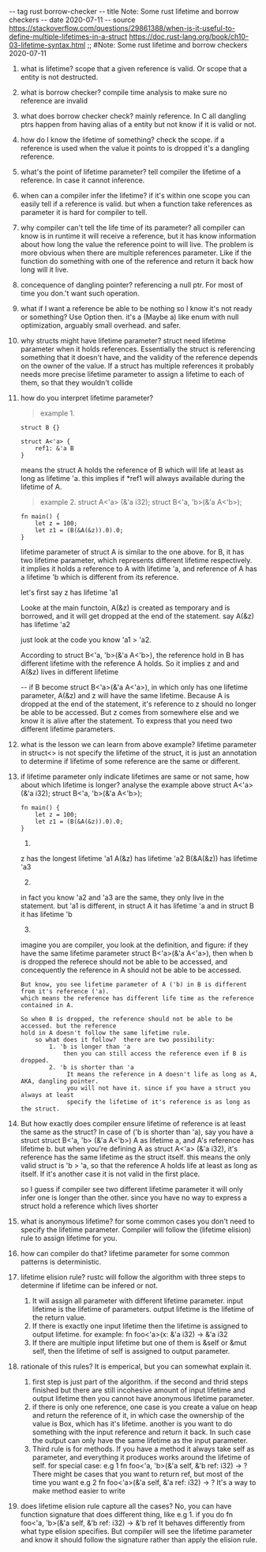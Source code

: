 -- tag rust borrow-checker
-- title Note: Some rust lifetime and borrow checkers
-- date 2020-07-11
-- source https://stackoverflow.com/questions/29861388/when-is-it-useful-to-define-multiple-lifetimes-in-a-struct
          https://doc.rust-lang.org/book/ch10-03-lifetime-syntax.html
;;
#Note: Some rust lifetime and borrow checkers 2020-07-11
1. what is lifetime?
    scope that a given reference is valid. Or scope that a
    entity is not destructed.

2. what is borrow checker?
    compile time analysis to make sure no reference are invalid

3. what does borrow checker check?
    mainly reference. In C all dangling ptrs happen from having alias of a
    entity but not know if it is valid or not.

4. how do I know the lifetime of something?
    check the scope. if a reference is used when the value it points to
    is dropped it's a dangling reference.

5. what's the point of lifetime parameter?
    tell compiler the lifetime of a reference. In case it cannot inference.

6. when can a compiler infer the lifetime?
    if it's within one scope you can easily tell if a reference is valid.
    but when a function take references as parameter it is hard for compiler to tell.

7. why compiler can't tell the life time of its parameter?
    all compiler can know is in runtime it will receive a reference, but it has know
    information about how long the value the reference point to will live.
    The problem is more obvious when there are multiple references parameter.
    Like if the function do something with one of the reference and return it back
    how long will it live.

8. concequence of dangling pointer?
    referencing a null ptr. For most of time you don.'t want such operation.

9. what if I want a reference be able to be nothing so I know it's not ready or something?
    Use Option<T> then. it's a (Maybe a) like enum with null optimization, arguably small overhead.
    and safer.

10. why structs might have lifetime parameter?
    struct need lifetime parameter when it holds references. Essentially the struct is referencing
    something that it doesn't have, and the validity of the reference depends on the owner of the
    value.
    If a struct has multiple references it probably needs more precise lifetime parameter to assign
    a lifetime to each of them, so that they wouldn't collide

11. how do you interpret lifetime parameter?
    > example 1.

        struct B {}

        struct A<'a> {
            ref1: &'a B
        }
    means the struct A holds the reference of B which will life at least as long as lifetime 'a.
    this implies if *ref1 will always available during the lifetime of A.

    > example 2.
        struct A<'a> (&'a i32);
        struct B<'a, 'b>(&'a A<'b>);

        fn main() {
            let z = 100;
            let z1 = (B(&A(&z)).0).0;
        }

    lifetime parameter of struct A is similar to the one above.
    for B, it has two lifetime parameter, which represents different lifetime respectively.
    it implies it holds a reference to A with lifetime 'a, and reference of A has a lifetime
    'b which is different from its reference.

    let's first say z has lifetime 'a1

    Looke at the main functoin, A(&z) is created as temporary and is borrowed, and it will get
    dropped at the end of the statement.
        say A(&z) has lifetime 'a2

    just look at the code you know 'a1 > 'a2.

    According to struct B<'a, 'b>(&'a A<'b>), the reference hold in B has different lifetime
    with the reference A holds. So it implies z and and A(&z) lives in different lifetime

    -- if B become struct B<'a>(&'a A<'a>), in which only has one lifetime parameter,
    A(&z) and z will have the same lifetime. Because A is dropped at the end of the statement,
    it's reference to z should no longer be able to be accessed. But z comes from somewhere else
    and we know it is alive after the statement. To express that you need two different
    lifetime parameters.

12. what is the lesson we can learn from above example?
    lifetime parameter in struct<> is not specify the lifetime of the struct, it is just an
    annotation to determine if lifetime of some reference are the same or different.

13. if lifetime parameter only indicate lifetimes are same or not same, how about which lifetime is longer?
    analyse the example above
        struct A<'a> (&'a i32);
        struct B<'a, 'b>(&'a A<'b>);

        fn main() {
            let z = 100;
            let z1 = (B(&A(&z)).0).0;
        }

    1.
    z has the longest lifetime 'a1
    A(&z) has lifetime 'a2
    B(&A(&z)) has lifetime 'a3

    2.
    in fact you know 'a2 and 'a3 are the same, they only live in the statement.
    but 'a1 is different,
    in struct A it has lifetime 'a and in struct B it has lifetime 'b

    3.
    imagine you are compiler, you look at the definition, and figure:
        if they have the same lifetime parameter struct B<'a>(&'a A<'a>), then when b is
        dropped the referece should not be able to be accessed, and concequently the reference
        in A should not be able to be accessed.

        But know, you see lifetime parameter of A ('b) in B is different from it's reference ('a).
        which means the reference has different life time as the reference contained in A.

        So when B is dropped, the reference should not be able to be accessed. but the reference
        hold in A doesn't follow the same lifetime rule.
            so what does it follow?  there are two possibility:
                1. 'b is longer than 'a
                    then you can still access the reference even if B is dropped.
                2. 'b is shorter than 'a
                     It means the reference in A doesn't life as long as A, AKA, dangling pointer.
                     you will not have it. since if you have a struct you always at least
                     specify the lifetime of it's reference is as long as the struct.

14. But how exactly does compiler ensure lifetime of reference is at least the same as the struct?
    In case of ('b is shorter than 'a), say you have a struct
        struct B<'a, 'b> (&'a A<'b>)
    A as lifetime a, and A's reference has lifetime b.
    but when you're defining A as struct A<'a> (&'a i32), it's reference has the same lifetime as
    the struct itself.
    this means the only valid struct is 'b > 'a, so that the reference A holds life at least as long as
    itself. If it's another case it is not valid in the first place.

    so I guess if compiler see two different lifetime parameter it will only infer one is longer than the other.
    since you have no way to express a struct hold a reference which lives shorter

15. what is anonymous lifetime?
    for some common cases you don't need to specify the lifetime parameter. Compiler will follow
    the (lifetime elision) rule to assign lifetime for you.

16. how can compiler do that?
    lifetime parameter for some common patterns is deterministic.

17. lifetime elision rule?
    rustc will follow the algorithm with three steps to determine if lifetime can be infered or not.
    1. It will assign all parameter with different lifetime parameter.
        input lifetime is the lifetime of parameters.
        output lifetime is the lifetime of the return value.
    2. If there is exactly one input lifetime then the lifetime is assigned to output lifetime.
        for example: fn foo<'a>(x: &'a i32) -> &'a i32
    3. If there are multiple input lifetime but one of them is &self or &mut self, then the lifetime
        of self is assigned to output parameter.

18. rationale of this rules?
    It is emperical, but you can somewhat explain it.
    1. first step is just part of the algorithm. if the second and thrid steps finished but there are still
        incohesive amount of input lifetime and output lifetime then you cannot have anonymous lifetime parameter.
    2. if there is only one reference, one case is you create a value on heap and return the reference of it,
        in which case the ownership of the value is Box<T>, which has it's lifetime.
        another is you want to do something with the input reference and return it back. In such case the output
        can only have the same lifetime as the input parameter.
    3. Third rule is for methods. If you have a method it always take self as parameter, and everything it produces
        works around the lifetime of self.
        for special case:
            e.g 1
            fn foo<'a, 'b>(&'a self, &'b ref: i32) -> ?
        There might be cases that you want to return ref, but most of the time you want
            e.g 2
            fn foo<'a>(&'a self, &'a ref: i32) -> ?
        It's a way to make method easier to write

19. does lifetime elision rule capture all the cases?
    No, you can have function signature that does different thing, like e.g 1.
    if you do
        fn foo<'a, 'b>(&'a self, &'b ref: i32) -> &'b ref
    It behaves differently from what type elision specifies. But compiler will see the lifetime parameter and know
    it should follow the signature rather than apply the elision rule.
